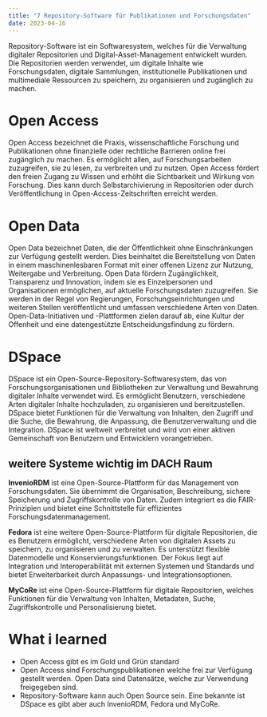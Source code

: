 ```yaml
---
title: "7 Repository-Software für Publikationen und Forschungsdaten"
date: 2023-04-16
---
```


Repository-Software ist ein Softwaresystem, welches für die Verwaltung digitaler Repositorien und Digital-Asset-Management entwickelt wurden. Die Repositorien werden verwendet, um digitale Inhalte wie Forschungsdaten, digitale Sammlungen, institutionelle Publikationen und multimediale Ressourcen zu speichern, zu organisieren und zugänglich zu machen.

# Open Access
Open Access bezeichnet die Praxis, wissenschaftliche Forschung und Publikationen ohne finanzielle oder rechtliche Barrieren online frei zugänglich zu machen. Es ermöglicht allen, auf Forschungsarbeiten zuzugreifen, sie zu lesen, zu verbreiten und zu nutzen. Open Access fördert den freien Zugang zu Wissen und erhöht die Sichtbarkeit und Wirkung von Forschung. Dies kann durch Selbstarchivierung in Repositorien oder durch Veröffentlichung in Open-Access-Zeitschriften erreicht werden. 

# Open Data
Open Data bezeichnet Daten, die der Öffentlichkeit ohne Einschränkungen zur Verfügung gestellt werden. Dies beinhaltet die Bereitstellung von Daten in einem maschinenlesbaren Format mit einer offenen Lizenz zur Nutzung, Weitergabe und Verbreitung. Open Data fördern Zugänglichkeit, Transparenz und Innovation, indem sie es Einzelpersonen und Organisationen ermöglichen, auf aktuelle Forschungsdaten zuzugreifen. Sie werden in der Regel von Regierungen, Forschungseinrichtungen und weiteren Stellen veröffentlicht und umfassen verschiedene Arten von Daten. Open-Data-Initiativen und -Plattformen zielen darauf ab, eine Kultur der Offenheit und eine datengestützte Entscheidungsfindung zu fördern.

# DSpace
DSpace ist ein Open-Source-Repository-Softwaresystem, das von Forschungsorganisationen und Bibliotheken zur Verwaltung und Bewahrung digitaler Inhalte verwendet wird. Es ermöglicht Benutzern, verschiedene Arten digitaler Inhalte hochzuladen, zu organisieren und bereitzustellen. DSpace bietet Funktionen für die Verwaltung von Inhalten, den Zugriff und die Suche, die Bewahrung, die Anpassung, die Benutzerverwaltung und die Integration. DSpace ist weltweit verbreitet und wird von einer aktiven Gemeinschaft von Benutzern und Entwicklern vorangetrieben.

## weitere Systeme wichtig im DACH Raum
**InvenioRDM** ist eine Open-Source-Plattform für das Management von Forschungsdaten. Sie übernimmt die Organisation, Beschreibung, sichere Speicherung und Zugriffskontrolle von Daten. Zudem integriert es die FAIR-Prinzipien und bietet eine Schnittstelle für effizientes Forschungsdatenmanagement.

**Fedora** ist eine weitere Open-Source-Plattform für digitale Repositorien, die es Benutzern ermöglicht, verschiedene Arten von digitalen Assets zu speichern, zu organisieren und zu verwalten. Es unterstützt flexible Datenmodelle und Konservierungsfunktionen. Der Fokus liegt auf Integration und Interoperabilität mit externen Systemen und Standards und bietet Erweiterbarkeit durch Anpassungs- und Integrationsoptionen.

**MyCoRe** ist eine Open-Source-Plattform für digitale Repositorien, welches Funktionen für die Verwaltung von Inhalten, Metadaten, Suche, Zugriffskontrolle und Personalisierung bietet.

# What i learned
- Open Access gibt es im Gold und Grün standard
- Open Access sind Forschungspublikationen welche frei zur Verfügung gestellt werden. Open Data sind Datensätze, welche zur Verwendung freigegeben sind.
- Repository-Software kann auch Open Source sein. Eine bekannte ist DSpace es gibt aber auch InvenioRDM, Fedora und MyCoRe.
